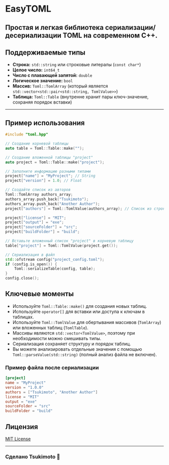 # EasyTOML

Простая и легкая библиотека сериализации/десериализации TOML на современном C++.
---

## Поддерживаемые типы

- **Строка:** `std::string` или строковые литералы (`const char*`)
- **Целое число:** `int64_t`
- **Число с плавающей запятой:** `double`
- **Логическое значение:** `bool`
- **Массив:** `Toml::TomlArray` (который является `std::vector<std::pair<std::string, TomlValue>>`)
- **Таблица:** `Toml::Table` (внутренне хранит пары ключ-значение, сохраняя порядок вставки)

---

## Пример использования

```cpp
#include "toml.hpp"

// Создание корневой таблицы
auto table = Toml::Table::make("");

// Создание вложенной таблицы "project"
auto project = Toml::Table::make("project");

// Заполните информацию разными типами
project["name"] = "MyProject"; // String
project["version"] = 1.0; // Float

// Создайте список из авторов
Toml::TomlArray authors_array;
authors_array.push_back("Tsukimoto");
authors_array.push_back("Another Author");
project["authors"] = Toml::TomlValue(authors_array); // Список из строк

project["license"] = "MIT";
project["output"] = "exe";
project["sourceFolder"] = "src";
project["buildFolder"] = "build";

// Вставьте вложенный список "project" в корневую таблицу
table["project"] = Toml::TomlValue(project.get());

// Сериализация в файл
std::ofstream config("project_config.toml");
if (config.is_open()) {
    Toml::serializeTable(config, table);
}
config.close();
```
## Ключевые моменты
- Используйте `Toml::Table::make()` для создания новых таблиц.
- Используйте `operator[]` для вставки или доступа к ключам в таблицах.
- Используйте `Toml::TomlValue` для обертывания массивов (`TomlArray`) или вложенных таблиц (`TomlTable`).
- Массивы являются `std::vector<TomlValue>`, поэтому при необходимости можно смешивать типы.
- Сериализация сохраняет структуру и порядок таблиц.
- Вы можете анализировать отдельные значения с помощью  `Toml::parseValue(std::string)` (полный анализ файла не включен).

### Пример файла после сериализации
```toml
[project]
name = "MyProject"
version = "1.0.0"
authors = ["Tsukimoto", "Another Author"]
license = "MIT"
output = "exe"
sourceFolder = "src"
buildFolder = "build"

```
## Лицензия
[MIT License](./LICENSE)

---
### Сделано Tsukimoto 💞
